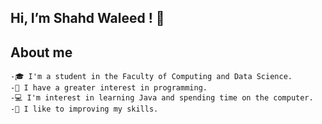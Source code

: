 ## Hi, I’m Shahd Waleed ! 👋
## About me
```
-🎓 I'm a student in the Faculty of Computing and Data Science.
-👀 I have a greater interest in programming.
-💻 I'm interest in learning Java and spending time on the computer.
-🚀 I like to improving my skills.
```



<!---
Shahd-595/Shahd-595 is a ✨ special ✨ repository because its `README.md` (this file) appears on your GitHub profile.
You can click the Preview link to take a look at your changes.
--->
